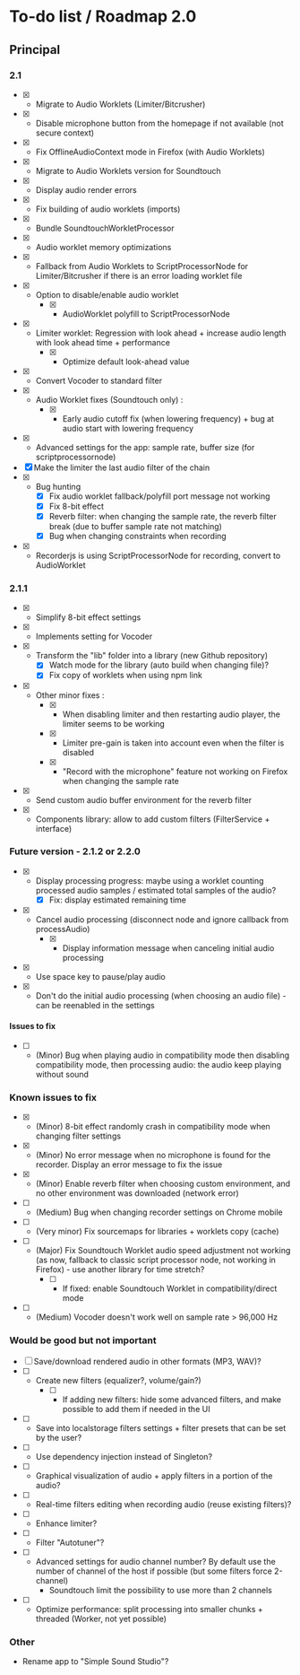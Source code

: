 # To-do list / Roadmap 2.0


## Principal

### 2.1

* [x] - Migrate to Audio Worklets (Limiter/Bitcrusher)
* [x] - Disable microphone button from the homepage if not available (not secure context)
* [x] - Fix OfflineAudioContext mode in Firefox (with Audio Worklets)
* [x] - Migrate to Audio Worklets version for Soundtouch
* [x] - Display audio render errors
* [x] - Fix building of audio worklets (imports)
* [x] - Bundle SoundtouchWorkletProcessor
* [x] - Audio worklet memory optimizations
* [x] - Fallback from Audio Worklets to ScriptProcessorNode for Limiter/Bitcrusher if there is an error loading worklet file
* [x] - Option to disable/enable audio worklet
    * [x] - AudioWorklet polyfill to ScriptProcessorNode
* [x] - Limiter worklet: Regression with look ahead + increase audio length with look ahead time + performance
    * [x] - Optimize default look-ahead value
* [x] - Convert Vocoder to standard filter
* [x] - Audio Worklet fixes (Soundtouch only) :
    * [x] - Early audio cutoff fix (when lowering frequency) + bug at audio start with lowering frequency
* [x] - Advanced settings for the app: sample rate, buffer size (for scriptprocessornode)
* [x] Make the limiter the last audio filter of the chain
* [x] - Bug hunting
    * [x] Fix audio worklet fallback/polyfill port message not working
    * [x] Fix 8-bit effect
    * [x] Reverb filter: when changing the sample rate, the reverb filter break (due to buffer sample rate not matching)
    * [x] Bug when changing constraints when recording
* [x] - Recorderjs is using ScriptProcessorNode for recording, convert to AudioWorklet

### 2.1.1

* [x] - Simplify 8-bit effect settings
* [x] - Implements setting for Vocoder
* [x] - Transform the "lib" folder into a library (new Github repository)
    * [x] Watch mode for the library (auto build when changing file)?
    * [x] Fix copy of worklets when using npm link
* [x] - Other minor fixes :
    * [x] - When disabling limiter and then restarting audio player, the limiter seems to be working
    * [x] - Limiter pre-gain is taken into account even when the filter is disabled
    * [x] - "Record with the microphone" feature not working on Firefox when changing the sample rate
* [x] - Send custom audio buffer environment for the reverb filter
* [x] - Components library: allow to add custom filters (FilterService + interface)

### Future version - 2.1.2 or 2.2.0

* [x] - Display processing progress: maybe using a worklet counting processed audio samples / estimated total samples of the audio?
    * [x] Fix: display estimated remaining time
* [x] - Cancel audio processing (disconnect node and ignore callback from processAudio)
    * [x] - Display information message when canceling initial audio processing
* [x] - Use space key to pause/play audio
* [x] - Don't do the initial audio processing (when choosing an audio file) - can be reenabled in the settings

#### Issues to fix

* [ ] - (Minor) Bug when playing audio in compatibility mode then disabling compatibility mode, then processing audio: the audio keep playing without sound

### Known issues to fix

* [x] - (Minor) 8-bit effect randomly crash in compatibility mode when changing filter settings
* [x] - (Minor) No error message when no microphone is found for the recorder. Display an error message to fix the issue
* [x] - (Minor) Enable reverb filter when choosing custom environment, and no other environment was downloaded (network error)
* [ ] - (Medium) Bug when changing recorder settings on Chrome mobile
* [ ] - (Very minor) Fix sourcemaps for libraries + worklets copy (cache)
* [ ] - (Major) Fix Soundtouch Worklet audio speed adjustment not working (as now, fallback to classic script processor node, not working in Firefox) - use another library for time stretch?
    * [ ] - If fixed: enable Soundtouch Worklet in compatibility/direct mode
* [ ] - (Medium) Vocoder doesn't work well on sample rate > 96,000 Hz

### Would be good but not important

* [ ] Save/download rendered audio in other formats (MP3, WAV)?
* [ ] - Create new filters (equalizer?, volume/gain?)
    * [ ] - If adding new filters: hide some advanced filters, and make possible to add them if needed in the UI
* [ ] - Save into localstorage filters settings + filter presets that can be set by the user?
* [ ] - Use dependency injection instead of Singleton?
* [ ] - Graphical visualization of audio + apply filters in a portion of the audio?
* [ ] - Real-time filters editing when recording audio (reuse existing filters)?
* [ ] - Enhance limiter?
* [ ] - Filter "Autotuner"?
* [ ] - Advanced settings for audio channel number? By default use the number of channel of the host if possible (but some filters force 2-channel)
    * Soundtouch limit the possibility to use more than 2 channels
* [ ] - Optimize performance: split processing into smaller chunks + threaded (Worker, not yet possible)

### Other

- Rename app to "Simple Sound Studio"?

